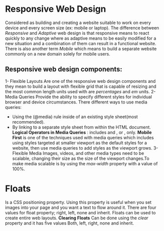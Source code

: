 # Responsive Web Design
Considered as building and creating a website suitable to work on every device and every screen size (ex: mobile or laptop). The difference between *Responsive* and *Adaptive* web design is that responsive means to react quickly to any change where as adaptive means to be easily modified for a new situation and a combination of them can result in a functional website. There is also another term *Mobile* which means to build a separate website commonly on a new domain solely for mobile users.
## Responsive web design components:
1- Flexible Layouts
Are one of the responsive web design components and they mean to build a layout with flexible grid that is capable of resizing and the most common length units used with are *percentages* and *em* units.
2- Media Queries
Provide the ability to specify different styles for individual browser and device circumstances. There different ways to use media queries:
- Using the (@media) rule inside of an existing style sheet(most recommended).
- By linking to a separate style sheet from within the HTML document.
**Logical Operators in Media Queries** : includes and , or , only.
**Mobile First** is one of the techniques used with media queries which includes using styles targeted at smaller viewport as the default styles for a website, then use media queries to add styles as the viewport grows.
3- Flexible Media
Images, videos, and other media types need to be scalable, changing their size as the size of the viewport changes.To make media scalable is by using the *max-width* property with a value of 100%.

# Floats
Is a CSS positioning property. Using this property is useful when you set images into your page and you want a text to flow around it. There are four values for float property; right, left, none and inherit. Floats can be used to create entire web layouts.
**Clearing Floats**
Can be done using the *clear* property and it has five values Both, left, right, none and inherit.

